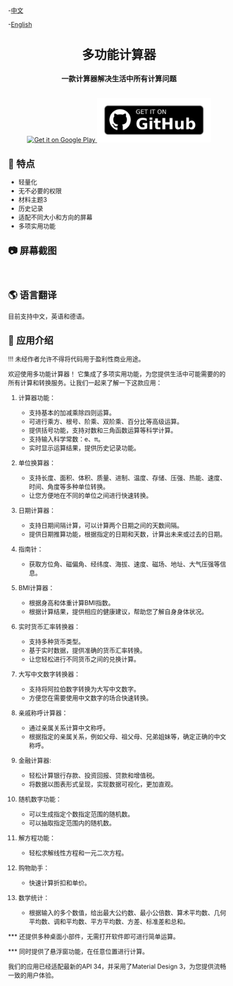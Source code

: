 -[中文](README_zh.md)

-[English](README.md)

<div align="center">

# 多功能计算器

### 一款计算器解决生活中所有计算问题

<br>

<a href="https://play.google.com/store/apps/details?id=com.yangdai.calc">
      <img alt="Get it on Google Play" src="https://play.google.com/intl/en_us/badges/static/images/badges/en_badge_web_generic.png" height="100">
</a>

<a href="https://github.com/YangDai2003/Multi-Calculator-Android/releases/tag/v6.9">
      <img alt="Get it on GitHub" src="https://raw.githubusercontent.com/deckerst/common/main/assets/get-it-on-github.png" height="100">
</a>

<br>

</div>

## 📖 特点

* 轻量化
* 无不必要的权限
* 材料主题3
* 历史记录
* 适配不同大小和方向的屏幕
* 多项实用功能

## 📷 屏幕截图

<img src="https://github.com/YangDai2003/Multi-Calculator-Android/assets/107718193/1f0cd1a6-e1db-45a5-828e-16c9864d9ab9" width="15%" alt=""/>
<img src="https://github.com/YangDai2003/Multi-Calculator-Android/assets/107718193/99810edf-2087-4665-b1aa-8ebd3f8f78bd" width="15%" alt=""/>
<img src="https://github.com/YangDai2003/Multi-Calculator-Android/assets/107718193/93cc1cbd-a8ae-4e30-ab79-8b123ea47381" width="15%" alt=""/>
<img src="https://github.com/YangDai2003/Multi-Calculator-Android/assets/107718193/f73e1ec3-af02-45f9-be7c-02ed0c5384df" width="15%" alt=""/>
<img src="https://github.com/YangDai2003/Multi-Calculator-Android/assets/107718193/357a32b6-66bc-4928-a5e1-61887f101ab7" width="15%" alt=""/>
<img src="https://github.com/YangDai2003/Multi-Calculator-Android/assets/107718193/b21cbb6a-2d61-4858-9442-7d8d111c1ee4" width="15%" alt=""/>
<img src="https://github.com/YangDai2003/Multi-Calculator-Android/assets/107718193/83d07490-f0a9-49eb-ad74-432e0de35708" width="15%" alt=""/>
<img src="https://github.com/YangDai2003/Multi-Calculator-Android/assets/107718193/ec4cd6ef-e996-4b90-b6b9-e5084c4451c6" width="15%" alt=""/>

## 🌎 语言翻译

目前支持中文，英语和德语。

## 📃 应用介绍

!!! 未经作者允许不得将代码用于盈利性商业用途。

欢迎使用多功能计算器！
它集成了多项实用功能，为您提供生活中可能需要的的所有计算和转换服务。让我们一起来了解一下这款应用：

1. 计算器功能：
    - 支持基本的加减乘除四则运算。
    - 可进行乘方、根号、阶乘、双阶乘、百分比等高级运算。
    - 提供括号功能，支持对数和三角函数运算等科学计算。
    - 支持输入科学常数：e、π。
    - 实时显示运算结果，提供历史记录功能。

2. 单位换算器：
    - 支持长度、面积、体积、质量、进制、温度、存储、压强、热能、速度、时间、角度等多种单位转换。
    - 让您方便地在不同的单位之间进行快速转换。

3. 日期计算器：
    - 支持日期间隔计算，可以计算两个日期之间的天数间隔。
    - 提供日期推算功能，根据指定的日期和天数，计算出未来或过去的日期。

4. 指南针：
    - 获取方位角、磁偏角、经纬度、海拔、速度、磁场、地址、大气压强等信息。

5. BMI计算器：
    - 根据身高和体重计算BMI指数。
    - 根据计算结果，提供相应的健康建议，帮助您了解自身身体状况。

6. 实时货币汇率转换器：
    - 支持多种货币类型。
    - 基于实时数据，提供准确的货币汇率转换。
    - 让您轻松进行不同货币之间的兑换计算。

7. 大写中文数字转换器：
    - 支持将阿拉伯数字转换为大写中文数字。
    - 方便您在需要使用中文数字的场合快速转换。

8. 亲戚称呼计算器：
    - 通过亲属关系计算中文称呼。
    - 根据指定的亲属关系，例如父母、祖父母、兄弟姐妹等，确定正确的中文称呼。

9. 金融计算器:
    - 轻松计算银行存款、投资回报、贷款和增值税。
    - 将数据以图表形式呈现，实现数据可视化，更加直观。

10. 随机数字功能：
    - 可以生成指定个数指定范围的随机数。
    - 可以抽取指定范围内的随机数。

11. 解方程功能：
    - 轻松求解线性方程和一元二次方程。

12. 购物助手：
    -   快速计算折扣和单价。

13. 数学统计：
    - 根据输入的多个数值，给出最大公约数、最小公倍数、算术平均数、几何平均数、调和平均数、平方平均数、方差、标准差和总和。

*** 还提供多种桌面小部件，无需打开软件即可进行简单运算。

*** 同时提供了悬浮窗功能，在任意位置进行计算。

我们的应用已经适配最新的API 34，并采用了Material Design 3，为您提供流畅一致的用户体验。
